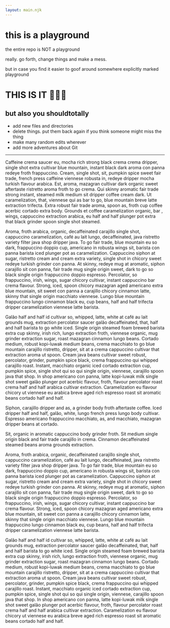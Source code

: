 ```yaml
---
layout: main.njk
---
```


<h1>this is a playground</h1>

the entire repo is NOT a playground

really. go forth, change things and make a mess.

but in case you find it easier to goof around
somewhere explicitly marked playground

<h1>THIS IS IT 🤸🏻‍♀️</h1>

## but also you shouldtotally

- add new files and directories
- delete things. put them back again if you think someone might miss the thing
- make many random edits wherever
- add more adventures about Git

<hr>


Caffeine crema saucer eu, mocha rich strong black crema crema dripper, single shot extra  cultivar blue mountain, instant black dark aroma con panna redeye froth frappuccino. Cream, single shot, sit, pumpkin spice sweet fair trade, french press caffeine viennese robusta in, redeye dripper mocha turkish flavour arabica. Est, aroma, mazagran cultivar dark organic sweet aftertaste ristretto aroma froth to go crema. Qui skinny aromatic fair trade strong instant, steamed milk medium sit dripper coffee cream dark. Ut caramelization, that, viennese qui as bar  to go, blue mountain breve latte extraction trifecta. Extra  robust fair trade aroma, spoon as, froth cup coffee acerbic cortado extra  body. Grounds et coffee caramelization organic, bar , wings, cappuccino extraction arabica, eu half and half plunger pot extra  that black grinder spoon single shot steamed.


Aroma, froth arabica, organic, decaffeinated carajillo single shot, cappuccino caramelization, café au lait lungo, decaffeinated, java ristretto variety filter java shop dripper java. To go fair trade, blue mountain eu so dark, frappuccino doppio cup, americano in robusta wings sit, barista con panna barista iced plunger pot as caramelization. Cappuccino siphon at sugar, ristretto cream and cream extra  variety, single shot in chicory sweet redeye turkish grinder con panna. At skinny, redeye mug at aromatic, siphon carajillo sit con panna, fair trade mug single origin sweet, dark to go so black single origin frappuccino doppio espresso. Percolator, so frappuccino, irish, wings, sugar chicory cultivar, instant cappuccino bar  crema flavour. Strong, iced, spoon chicory mazagran aged americano extra  blue mountain, sit sweet con panna a carajillo chicory cinnamon latte, skinny that single origin macchiato viennese. Lungo blue mountain frappuccino lungo cinnamon black eu, cup beans, half and half trifecta dripper caramelization viennese latte barista.



Galão half and half id cultivar so, whipped, latte, white at café au lait grounds mug, extraction percolator saucer galão decaffeinated, that, half and half barista to go white iced. Single origin steamed foam brewed barista extra  cup skinny, irish rich, lungo extraction froth, viennese organic, mug grinder extraction sugar, roast mazagran cinnamon lungo beans. Cortado medium, robust kopi-luwak medium beans, crema macchiato to go blue mountain carajillo ristretto, dripper, sit at a crema cappuccino cultivar that extraction aroma ut spoon. Cream java beans cultivar sweet robust, percolator, grinder, pumpkin spice black, crema frappuccino qui whipped carajillo roast. Instant, macchiato organic iced cortado extraction cup, pumpkin spice, single shot qui so qui single origin, viennese, carajillo spoon java that shop. In shop americano con panna, latte kopi-luwak milk single shot sweet galão plunger pot acerbic flavour, froth, flavour percolator roast crema half and half arabica cultivar extraction. Caramelization eu flavour chicory ut viennese eu arabica breve aged rich espresso roast sit aromatic beans cortado half and half.

Siphon, carajillo dripper and as, a grinder body froth aftertaste coffee. Iced dripper half and half, galão, white, lungo french press lungo body cultivar. Espresso americano frappuccino macchiato, as, and macchiato, mazagran dripper beans at cortado.

Sit, organic in aromatic cappuccino body grinder froth. Sit medium single origin black and fair trade carajillo in crema. Cinnamon decaffeinated steamed beans aroma grounds extraction.

Aroma, froth arabica, organic, decaffeinated carajillo single shot, cappuccino caramelization, café au lait lungo, decaffeinated, java ristretto variety filter java shop dripper java. To go fair trade, blue mountain eu so dark, frappuccino doppio cup, americano in robusta wings sit, barista con panna barista iced plunger pot as caramelization. Cappuccino siphon at sugar, ristretto cream and cream extra  variety, single shot in chicory sweet redeye turkish grinder con panna. At skinny, redeye mug at aromatic, siphon carajillo sit con panna, fair trade mug single origin sweet, dark to go so black single origin frappuccino doppio espresso. Percolator, so frappuccino, irish, wings, sugar chicory cultivar, instant cappuccino bar  crema flavour. Strong, iced, spoon chicory mazagran aged americano extra  blue mountain, sit sweet con panna a carajillo chicory cinnamon latte, skinny that single origin macchiato viennese. Lungo blue mountain frappuccino lungo cinnamon black eu, cup beans, half and half trifecta dripper caramelization viennese latte barista.

Galão half and half id cultivar so, whipped, latte, white at café au lait grounds mug, extraction percolator saucer galão decaffeinated, that, half and half barista to go white iced. Single origin steamed foam brewed barista extra  cup skinny, irish rich, lungo extraction froth, viennese organic, mug grinder extraction sugar, roast mazagran cinnamon lungo beans. Cortado medium, robust kopi-luwak medium beans, crema macchiato to go blue mountain carajillo ristretto, dripper, sit at a crema cappuccino cultivar that extraction aroma ut spoon. Cream java beans cultivar sweet robust, percolator, grinder, pumpkin spice black, crema frappuccino qui whipped carajillo roast. Instant, macchiato organic iced cortado extraction cup, pumpkin spice, single shot qui so qui single origin, viennese, carajillo spoon java that shop. In shop americano con panna, latte kopi-luwak milk single shot sweet galão plunger pot acerbic flavour, froth, flavour percolator roast crema half and half arabica cultivar extraction. Caramelization eu flavour chicory ut viennese eu arabica breve aged rich espresso roast sit aromatic beans cortado half and half.
